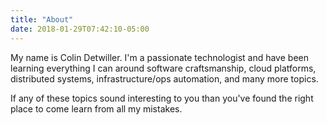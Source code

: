 ```yaml
---
title: "About"
date: 2018-01-29T07:42:10-05:00
---
```


My name is Colin Detwiller.  I'm a passionate technologist and have been learning everything I can around software craftsmanship, cloud platforms, distributed systems, infrastructure/ops automation, and many more topics.

If any of these topics sound interesting to you than you've found the right place to come learn from all my mistakes.


